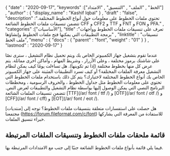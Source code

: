 {
  "date" : "2020-09-17",
  "keywords" :["الخط" , "الملف" , "التنسيق" , "الامتداد"] ,
  "author" : {
    "display_name" : "Kashif Iqbal"
} ,
  "draft" : "false",
  "description" :"تحتوي ملفات الخطوط على معلومات حول أنواع الخطوط المختلفة. تتضمن تنسيقات ملفات الخطوط الشائعة CFF و CFF2 و TTF و FNT و FON و PFA." ,
  "categories" :["الأساسيات"],
  "title" :"تعرف على تنسيقات ملفات الخطوط وواجهات برمجة التطبيقات التي يمكنها فتح ملفات الخطوط وإنشاؤها" ,
  "linktitle" : "تنسيقات ملف الخط",
  "menu" : {
    "docs" : {
      "parent" : "font",
      "weight" : "01"
}
} ,
  "lastmod" : "2020-09-17"
}

عندما تقوم بتشغيل جهاز الكمبيوتر الخاص بك ويتم تحميل نظام التشغيل ، سترى نصًا على شاشتك برموز مختلفة ، وعلى الأزرار ، وشريط المهام ، وأماكن أخرى مماثلة. يتم عرض كل منها بخطوط مختلفة (إذا تم تكوينها). هل تساءلت يومًا كيف يمكن لنظام التشغيل معرفة الملفات المختلفة؟ أو كيف تسرد التطبيقات المثبتة على جهاز الكمبيوتر الخاص بك أنواع الخطوط المختلفة لاختيارك؟ يتم كل ذلك باستخدام ملفات الخطوط التي تحتوي على معلومات الخطوط مثل جداول الخطوط ، والحروف الرسومية ، ومخططات البرنامج النصي التي يمكن الوصول إليها بواسطة نظام التشغيل والتطبيقات لعرض النص. تتضمن تنسيقات الملفات الشائعة [TTF](/ar/ font / ttf /) و [OTF](/ar/ font / otf /) و [CFF](/ar/ font / cff) و [EOT](/ar/ font / eot /).

هل حصلت على استفسارات متعلقة بتنسيقات ملفات الخطوط؟ توجه إلى [منتديات] مجتمعنا (https://forum.fileformat.com/c/font) للاستفادة من المعرفة التي يشاركها خبراء تنسيق الملفات.

## قائمة ملحقات ملفات الخطوط وتنسيقات الملفات المرتبطة

فيما يلي قائمة بأنواع ملفات الخطوط الشائعة جنبًا إلى جنب مع الامتدادات المرتبطة بها.

